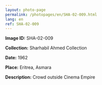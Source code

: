 ```yaml
---
layout: photo-page
permalink: /photopages/en/SHA-02-009.html
lang: en
ref: SHA-02-009
---
```


**Image ID:** SHA-02-009

**Collection:** Sharhabil Ahmed Collection

**Date:** 1962

**Place:** Eritrea, Asmara

**Description:** Crowd outside Cinema Empire
